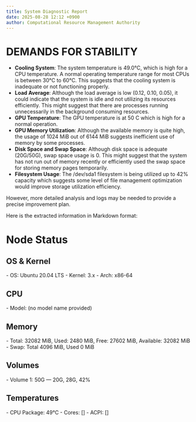 ```yaml
---
title: System Diagnostic Report
date: 2025-08-28 12:12 +0900
author: Computational Resource Management Authority
---
```

# DEMANDS FOR STABILITY

* **Cooling System**: The system temperature is 49.0°C, which is high for a CPU temperature. A normal operating temperature range for most CPUs is between 30°C to 60°C. This suggests that the cooling system is inadequate or not functioning properly.
* **Load Average**: Although the load average is low (0.12, 0.10, 0.05), it could indicate that the system is idle and not utilizing its resources efficiently. This might suggest that there are processes running unnecessarily in the background consuming resources.
* **GPU Temperature**: The GPU temperature is at 50 C which is high for a normal operation.
* **GPU Memory Utilization**: Although the available memory is quite high, the usage of 1024 MiB out of 6144 MiB suggests inefficient use of memory by some processes.
* **Disk Space and Swap Space**: Although disk space is adequate (20G/50G), swap space usage is 0. This might suggest that the system has not run out of memory recently or efficiently used the swap space for storing memory pages temporarily.
* **Filesystem Usage**: The /dev/sda1 filesystem is being utilized up to 42% capacity which suggests some level of file management optimization would improve storage utilization efficiency.

However, more detailed analysis and logs may be needed to provide a precise improvement plan.

Here is the extracted information in Markdown format:

# Node Status

## OS & Kernel
\- OS: Ubuntu 20.04 LTS
\- Kernel: 3.x
\- Arch: x86-64

## CPU
\- Model: (no model name provided)

## Memory
\- Total: 32082 MiB, Used: 2480 MiB, Free: 27602 MiB, Available: 32082 MiB
\- Swap: Total 4096 MiB, Used 0 MiB

## Volumes
\- Volume 1: 50G — 20G, 28G, 42%

## Temperatures
\- CPU Package: 49°C
\- Cores: []
\- ACPI: []
